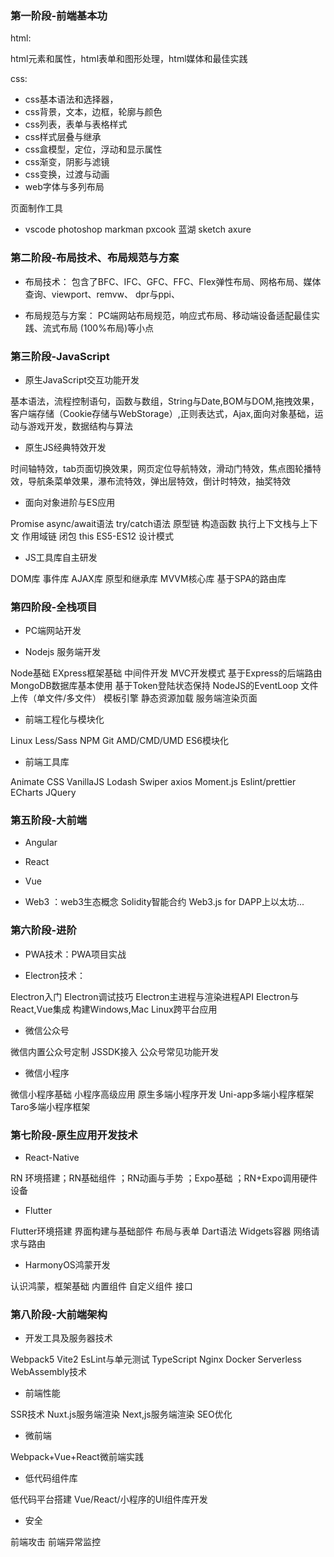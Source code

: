 ### 第一阶段-前端基本功

html:

html元素和属性，html表单和图形处理，html媒体和最佳实践

css:

+ css基本语法和选择器，
+ css背景，文本，边框，轮廓与颜色
+ css列表，表单与表格样式
+ css样式层叠与继承
+ css盒模型，定位，浮动和显示属性
+ css渐变，阴影与滤镜
+ css变换，过渡与动画
+ web字体与多列布局

页面制作工具

+ vscode  photoshop markman pxcook 蓝湖 sketch  axure

### 第二阶段-布局技术、布局规范与方案

+ 布局技术：
包含了BFC、IFC、GFC、FFC、Flex弹性布局、网格布局、媒体查询、viewport、remvw、 dpr与ppi、

+ 布局规范与方案：
PC端网站布局规范，响应式布局、移动端设备适配最佳实践、流式布局 (100%布局)等小点

### 第三阶段-JavaScript

+ 原生JavaScript交互功能开发

基本语法，流程控制语句，函数与数组，String与Date,BOM与DOM,拖拽效果，客户端存储（Cookie存储与WebStorage）,正则表达式，Ajax,面向对象基础，运动与游戏开发，数据结构与算法

+ 原生JS经典特效开发

时间轴特效，tab页面切换效果，网页定位导航特效，滑动门特效，焦点图轮播特效，导航条菜单效果，瀑布流特效，弹出层特效，倒计时特效，抽奖特效

+ 面向对象进阶与ES应用

Promise  async/await语法  try/catch语法  原型链  构造函数  执行上下文栈与上下文 作用域链  闭包  this ES5-ES12  设计模式

+ JS工具库自主研发

DOM库  事件库  AJAX库  原型和继承库  MVVM核心库  基于SPA的路由库



### 第四阶段-全栈项目

+ PC端网站开发

+ Nodejs 服务端开发

Node基础  EXpress框架基础  中间件开发  MVC开发模式  基于Express的后端路由  MongoDB数据库基本使用 基于Token登陆状态保持  NodeJS的EventLoop  文件上传（单文件/多文件） 模板引擎  静态资源加载  服务端渲染页面  

+ 前端工程化与模块化

Linux  Less/Sass  NPM Git  AMD/CMD/UMD  ES6模块化

+ 前端工具库

Animate CSS  VanillaJS  Lodash  Swiper  axios   Moment.js Eslint/prettier  ECharts  JQuery

### 第五阶段-大前端

+ Angular

+ React

+ Vue

+ Web3 ：web3生态概念  Solidity智能合约  Web3.js for DAPP上以太坊...


### 第六阶段-进阶

+ PWA技术：PWA项目实战

+ Electron技术：

Electron入门  Electron调试技巧  Electron主进程与渲染进程API  Electron与React,Vue集成  构建Windows,Mac Linux跨平台应用

+ 微信公众号

微信内置公众号定制  JSSDK接入  公众号常见功能开发

+ 微信小程序

微信小程序基础   小程序高级应用  原生多端小程序开发  Uni-app多端小程序框架   Taro多端小程序框架

### 第七阶段-原生应用开发技术

+ React-Native

RN 环境搭建；RN基础组件 ；RN动画与手势 ；Expo基础 ；RN+Expo调用硬件设备

+ Flutter

Flutter环境搭建  界面构建与基础部件  布局与表单  Dart语法  Widgets容器  网络请求与路由

+ HarmonyOS鸿蒙开发

认识鸿蒙，框架基础  内置组件  自定义组件  接口

### 第八阶段-大前端架构

+ 开发工具及服务器技术

Webpack5  Vite2  EsLint与单元测试  TypeScript   Nginx Docker  Serverless  WebAssembly技术

+ 前端性能

SSR技术   Nuxt.js服务端渲染  Next,js服务端渲染  SEO优化

+ 微前端

Webpack+Vue+React微前端实践

+ 低代码组件库

低代码平台搭建  Vue/React/小程序的UI组件库开发

+ 安全

前端攻击  前端异常监控